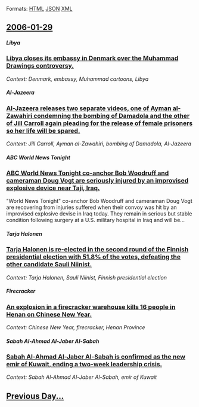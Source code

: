 
Formats: [HTML](2006/01/29/index.html)  [JSON](2006/01/29/index.json)  [XML](2006/01/29/index.xml)  

## [2006-01-29](/news/2006/01/29/index.md)

##### Libya
### [ Libya closes its embassy in Denmark over the Muhammad Drawings controversy. ](/news/2006/01/29/libya-closes-its-embassy-in-denmark-over-the-muhammad-drawings-controversy.md)
_Context: Denmark, embassy, Muhammad cartoons, Libya_

##### Al-Jazeera
### [ Al-Jazeera releases two separate videos, one of Ayman al-Zawahiri condemning the bombing of Damadola and the other of Jill Carroll again pleading for the release of female prisoners so her life will be spared. ](/news/2006/01/29/al-jazeera-releases-two-separate-videos-one-of-ayman-al-zawahiri-condemning-the-bombing-of-damadola-and-the-other-of-jill-carroll-again-pl.md)
_Context: Jill Carroll, Ayman al-Zawahiri, bombing of Damadola, Al-Jazeera_

##### ABC World News Tonight
### [ ABC World News Tonight co-anchor Bob Woodruff and cameraman Doug Vogt are seriously injured by an improvised explosive device near Taji, Iraq. ](/news/2006/01/29/abc-world-news-tonight-co-anchor-bob-woodruff-and-cameraman-doug-vogt-are-seriously-injured-by-an-improvised-explosive-device-near-taji-ir.md)
&quot;World News Tonight&quot; co-anchor Bob Woodruff and cameraman Doug Vogt are recovering from injuries suffered when their convoy was hit by an improvised explosive devise in Iraq today. They remain in serious but stable condition following surgery at a U.S. military hospital in Iraq and will be...

##### Tarja Halonen
### [ Tarja Halonen is re-elected in the second round of the Finnish presidential election with 51.8% of the votes, defeating the other candidate Sauli Niinist. ](/news/2006/01/29/tarja-halonen-is-re-elected-in-the-second-round-of-the-finnish-presidential-election-with-51-8-of-the-votes-defeating-the-other-candidate.md)
_Context: Tarja Halonen, Sauli Niinist, Finnish presidential election_

##### Firecracker
### [ An explosion in a firecracker warehouse kills 16 people in Henan on Chinese New Year. ](/news/2006/01/29/an-explosion-in-a-firecracker-warehouse-kills-16-people-in-henan-on-chinese-new-year.md)
_Context: Chinese New Year, firecracker, Henan Province_

##### Sabah Al-Ahmad Al-Jaber Al-Sabah
### [ Sabah Al-Ahmad Al-Jaber Al-Sabah is confirmed as the new emir of Kuwait, ending a two-week leadership crisis. ](/news/2006/01/29/sabah-al-ahmad-al-jaber-al-sabah-is-confirmed-as-the-new-emir-of-kuwait-ending-a-two-week-leadership-crisis.md)
_Context: Sabah Al-Ahmad Al-Jaber Al-Sabah, emir of Kuwait_

## [Previous Day...](/news/2006/01/28/index.md)

